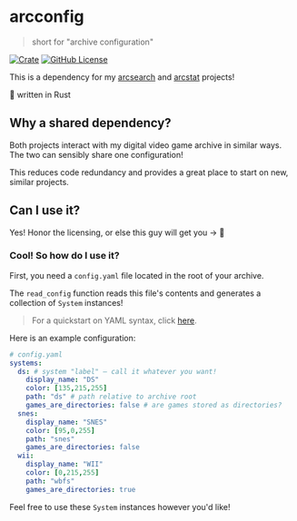 # arcconfig

> short for "archive configuration"

[![Crate](https://img.shields.io/crates/v/arcconfig)](https://crates.io/crates/arcconfig)
[![GitHub License](https://img.shields.io/github/license/massivebird/arcconfig?color=blue)](https://github.com/massivebird/arcconfig/blob/main/LICENSE)

This is a dependency for my [arcsearch](https://github.com/massivebird/arcsearch) and [arcstat](https://github.com/massivebird/arcstat) projects!

🦀 written in Rust

## Why a shared dependency?

Both projects interact with my digital video game archive in similar ways. The two can sensibly share one configuration!

This reduces code redundancy and provides a great place to start on new, similar projects.

## Can I use it?

Yes! Honor the licensing, or else this guy will get you → 🦖

### Cool! So how do I use it?

First, you need a `config.yaml` file located in the root of your archive.

The `read_config` function reads this file's contents and generates a collection of `System` instances!

> For a quickstart on YAML syntax, click [here](https://docs.ansible.com/ansible/latest/reference_appendices/YAMLSyntax.html).

Here is an example configuration:

```yaml
# config.yaml
systems:
  ds: # system "label" — call it whatever you want!
    display_name: "DS"
    color: [135,215,255]
    path: "ds" # path relative to archive root
    games_are_directories: false # are games stored as directories?
  snes:
    display_name: "SNES"
    color: [95,0,255]
    path: "snes"
    games_are_directories: false
  wii:
    display_name: "WII"
    color: [0,215,255]
    path: "wbfs"
    games_are_directories: true
```

Feel free to use these `System` instances however you'd like!
